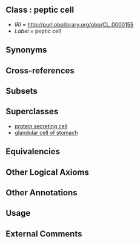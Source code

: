 
## Class : peptic cell

 * *IRI* = http://purl.obolibrary.org/obo/CL_0000155
 * *Label* = peptic cell

## Synonyms


## Cross-references


## Subsets


## Superclasses

 * [protein secreting cell](../../CL/54/CL_0000154.md)
 * [glandular cell of stomach](../../CL/59/CL_0002659.md)

## Equivalencies


## Other Logical Axioms


## Other Annotations


## Usage


## External Comments

